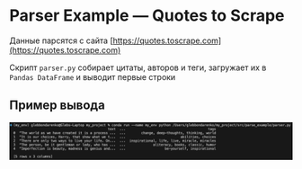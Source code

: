 # Parser Example — Quotes to Scrape

Данные парсятся с сайта [https://quotes.toscrape.com](https://quotes.toscrape.com)

Скрипт `parser.py` собирает цитаты, авторов и теги, загружает их в `Pandas DataFrame` и выводит первые строки

## Пример вывода

![screenshot](screenshot.png)
